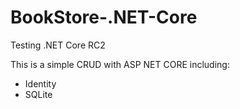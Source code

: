 # BookStore-.NET-Core
Testing .NET Core RC2

This is a simple CRUD with ASP NET CORE including:
- Identity
- SQLite
